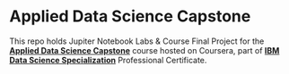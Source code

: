 # Applied Data Science Capstone
This repo holds Jupiter Notebook Labs & Course Final Project for the [__Applied Data Science Capstone__](https://www.coursera.org/learn/applied-data-science-capstone) course hosted on Coursera, part of [__IBM Data Science Specialization__](https://www.coursera.org/professional-certificates/ibm-data-science) Professional Certificate.
